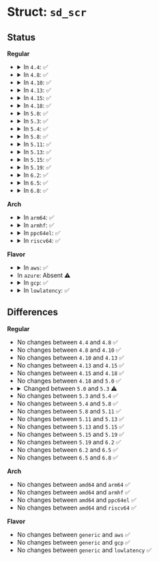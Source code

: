 # Struct: <code>sd_scr</code>

## Status
<b>Regular</b>
<ul>
<li>
<details>
<summary>In <code>4.4</code>: ✅</summary>

```c
struct sd_scr {
    unsigned char sda_vsn;
    unsigned char sda_spec3;
    unsigned char bus_widths;
    unsigned char cmds;
};
```
</details>
</li>
<li>
<details>
<summary>In <code>4.8</code>: ✅</summary>

```c
struct sd_scr {
    unsigned char sda_vsn;
    unsigned char sda_spec3;
    unsigned char bus_widths;
    unsigned char cmds;
};
```
</details>
</li>
<li>
<details>
<summary>In <code>4.10</code>: ✅</summary>

```c
struct sd_scr {
    unsigned char sda_vsn;
    unsigned char sda_spec3;
    unsigned char bus_widths;
    unsigned char cmds;
};
```
</details>
</li>
<li>
<details>
<summary>In <code>4.13</code>: ✅</summary>

```c
struct sd_scr {
    unsigned char sda_vsn;
    unsigned char sda_spec3;
    unsigned char bus_widths;
    unsigned char cmds;
};
```
</details>
</li>
<li>
<details>
<summary>In <code>4.15</code>: ✅</summary>

```c
struct sd_scr {
    unsigned char sda_vsn;
    unsigned char sda_spec3;
    unsigned char bus_widths;
    unsigned char cmds;
};
```
</details>
</li>
<li>
<details>
<summary>In <code>4.18</code>: ✅</summary>

```c
struct sd_scr {
    unsigned char sda_vsn;
    unsigned char sda_spec3;
    unsigned char bus_widths;
    unsigned char cmds;
};
```
</details>
</li>
<li>
<details>
<summary>In <code>5.0</code>: ✅</summary>

```c
struct sd_scr {
    unsigned char sda_vsn;
    unsigned char sda_spec3;
    unsigned char bus_widths;
    unsigned char cmds;
};
```
</details>
</li>
<li>
<details>
<summary>In <code>5.3</code>: ✅</summary>

```c
struct sd_scr {
    unsigned char sda_vsn;
    unsigned char sda_spec3;
    unsigned char sda_spec4;
    unsigned char sda_specx;
    unsigned char bus_widths;
    unsigned char cmds;
};
```
</details>
</li>
<li>
<details>
<summary>In <code>5.4</code>: ✅</summary>

```c
struct sd_scr {
    unsigned char sda_vsn;
    unsigned char sda_spec3;
    unsigned char sda_spec4;
    unsigned char sda_specx;
    unsigned char bus_widths;
    unsigned char cmds;
};
```
</details>
</li>
<li>
<details>
<summary>In <code>5.8</code>: ✅</summary>

```c
struct sd_scr {
    unsigned char sda_vsn;
    unsigned char sda_spec3;
    unsigned char sda_spec4;
    unsigned char sda_specx;
    unsigned char bus_widths;
    unsigned char cmds;
};
```
</details>
</li>
<li>
<details>
<summary>In <code>5.11</code>: ✅</summary>

```c
struct sd_scr {
    unsigned char sda_vsn;
    unsigned char sda_spec3;
    unsigned char sda_spec4;
    unsigned char sda_specx;
    unsigned char bus_widths;
    unsigned char cmds;
};
```
</details>
</li>
<li>
<details>
<summary>In <code>5.13</code>: ✅</summary>

```c
struct sd_scr {
    unsigned char sda_vsn;
    unsigned char sda_spec3;
    unsigned char sda_spec4;
    unsigned char sda_specx;
    unsigned char bus_widths;
    unsigned char cmds;
};
```
</details>
</li>
<li>
<details>
<summary>In <code>5.15</code>: ✅</summary>

```c
struct sd_scr {
    unsigned char sda_vsn;
    unsigned char sda_spec3;
    unsigned char sda_spec4;
    unsigned char sda_specx;
    unsigned char bus_widths;
    unsigned char cmds;
};
```
</details>
</li>
<li>
<details>
<summary>In <code>5.19</code>: ✅</summary>

```c
struct sd_scr {
    unsigned char sda_vsn;
    unsigned char sda_spec3;
    unsigned char sda_spec4;
    unsigned char sda_specx;
    unsigned char bus_widths;
    unsigned char cmds;
};
```
</details>
</li>
<li>
<details>
<summary>In <code>6.2</code>: ✅</summary>

```c
struct sd_scr {
    unsigned char sda_vsn;
    unsigned char sda_spec3;
    unsigned char sda_spec4;
    unsigned char sda_specx;
    unsigned char bus_widths;
    unsigned char cmds;
};
```
</details>
</li>
<li>
<details>
<summary>In <code>6.5</code>: ✅</summary>

```c
struct sd_scr {
    unsigned char sda_vsn;
    unsigned char sda_spec3;
    unsigned char sda_spec4;
    unsigned char sda_specx;
    unsigned char bus_widths;
    unsigned char cmds;
};
```
</details>
</li>
<li>
<details>
<summary>In <code>6.8</code>: ✅</summary>

```c
struct sd_scr {
    unsigned char sda_vsn;
    unsigned char sda_spec3;
    unsigned char sda_spec4;
    unsigned char sda_specx;
    unsigned char bus_widths;
    unsigned char cmds;
};
```
</details>
</li>
</ul>
<b>Arch</b>
<ul>
<li>
<details>
<summary>In <code>arm64</code>: ✅</summary>

```c
struct sd_scr {
    unsigned char sda_vsn;
    unsigned char sda_spec3;
    unsigned char sda_spec4;
    unsigned char sda_specx;
    unsigned char bus_widths;
    unsigned char cmds;
};
```
</details>
</li>
<li>
<details>
<summary>In <code>armhf</code>: ✅</summary>

```c
struct sd_scr {
    unsigned char sda_vsn;
    unsigned char sda_spec3;
    unsigned char sda_spec4;
    unsigned char sda_specx;
    unsigned char bus_widths;
    unsigned char cmds;
};
```
</details>
</li>
<li>
<details>
<summary>In <code>ppc64el</code>: ✅</summary>

```c
struct sd_scr {
    unsigned char sda_vsn;
    unsigned char sda_spec3;
    unsigned char sda_spec4;
    unsigned char sda_specx;
    unsigned char bus_widths;
    unsigned char cmds;
};
```
</details>
</li>
<li>
<details>
<summary>In <code>riscv64</code>: ✅</summary>

```c
struct sd_scr {
    unsigned char sda_vsn;
    unsigned char sda_spec3;
    unsigned char sda_spec4;
    unsigned char sda_specx;
    unsigned char bus_widths;
    unsigned char cmds;
};
```
</details>
</li>
</ul>
<b>Flavor</b>
<ul>
<li>
<details>
<summary>In <code>aws</code>: ✅</summary>

```c
struct sd_scr {
    unsigned char sda_vsn;
    unsigned char sda_spec3;
    unsigned char sda_spec4;
    unsigned char sda_specx;
    unsigned char bus_widths;
    unsigned char cmds;
};
```
</details>
</li>
<li>
In <code>azure</code>: Absent ⚠️
</li>
<li>
<details>
<summary>In <code>gcp</code>: ✅</summary>

```c
struct sd_scr {
    unsigned char sda_vsn;
    unsigned char sda_spec3;
    unsigned char sda_spec4;
    unsigned char sda_specx;
    unsigned char bus_widths;
    unsigned char cmds;
};
```
</details>
</li>
<li>
<details>
<summary>In <code>lowlatency</code>: ✅</summary>

```c
struct sd_scr {
    unsigned char sda_vsn;
    unsigned char sda_spec3;
    unsigned char sda_spec4;
    unsigned char sda_specx;
    unsigned char bus_widths;
    unsigned char cmds;
};
```
</details>
</li>
</ul>

## Differences
<b>Regular</b>
<ul>
<li>
No changes between <code>4.4</code> and <code>4.8</code> ✅
</li>
<li>
No changes between <code>4.8</code> and <code>4.10</code> ✅
</li>
<li>
No changes between <code>4.10</code> and <code>4.13</code> ✅
</li>
<li>
No changes between <code>4.13</code> and <code>4.15</code> ✅
</li>
<li>
No changes between <code>4.15</code> and <code>4.18</code> ✅
</li>
<li>
No changes between <code>4.18</code> and <code>5.0</code> ✅
</li>
<li>
<details>
<summary>Changed between <code>5.0</code> and <code>5.3</code> ⚠️</summary>
<ul>
<li>
<b>Field added. </b>
<code>unsigned char sda_spec4</code>
</li>
<li>
<b>Field added. </b>
<code>unsigned char sda_specx</code>
</li>
</ul>
</details>
</li>
<li>
No changes between <code>5.3</code> and <code>5.4</code> ✅
</li>
<li>
No changes between <code>5.4</code> and <code>5.8</code> ✅
</li>
<li>
No changes between <code>5.8</code> and <code>5.11</code> ✅
</li>
<li>
No changes between <code>5.11</code> and <code>5.13</code> ✅
</li>
<li>
No changes between <code>5.13</code> and <code>5.15</code> ✅
</li>
<li>
No changes between <code>5.15</code> and <code>5.19</code> ✅
</li>
<li>
No changes between <code>5.19</code> and <code>6.2</code> ✅
</li>
<li>
No changes between <code>6.2</code> and <code>6.5</code> ✅
</li>
<li>
No changes between <code>6.5</code> and <code>6.8</code> ✅
</li>
</ul>
<b>Arch</b>
<ul>
<li>
No changes between <code>amd64</code> and <code>arm64</code> ✅
</li>
<li>
No changes between <code>amd64</code> and <code>armhf</code> ✅
</li>
<li>
No changes between <code>amd64</code> and <code>ppc64el</code> ✅
</li>
<li>
No changes between <code>amd64</code> and <code>riscv64</code> ✅
</li>
</ul>
<b>Flavor</b>
<ul>
<li>
No changes between <code>generic</code> and <code>aws</code> ✅
</li>
<li>
No changes between <code>generic</code> and <code>gcp</code> ✅
</li>
<li>
No changes between <code>generic</code> and <code>lowlatency</code> ✅
</li>
</ul>

